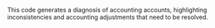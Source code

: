 This code generates a diagnosis of accounting accounts, highlighting inconsistencies and accounting adjustments that need to be resolved.
